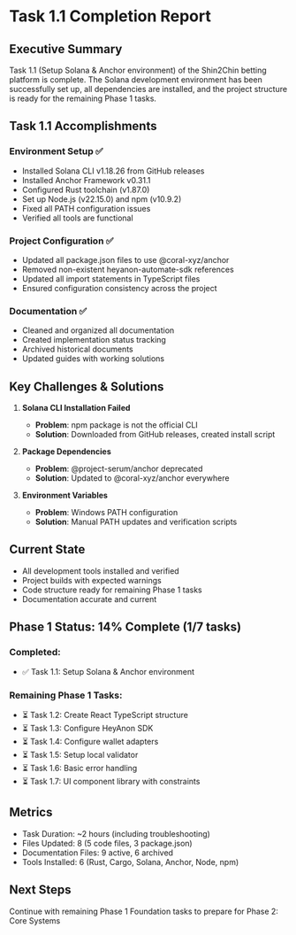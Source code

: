 # Task 1.1 Completion Report

## Executive Summary
Task 1.1 (Setup Solana & Anchor environment) of the Shin2Chin betting platform is complete. The Solana development environment has been successfully set up, all dependencies are installed, and the project structure is ready for the remaining Phase 1 tasks.

## Task 1.1 Accomplishments

### Environment Setup ✅
- Installed Solana CLI v1.18.26 from GitHub releases
- Installed Anchor Framework v0.31.1
- Configured Rust toolchain (v1.87.0)
- Set up Node.js (v22.15.0) and npm (v10.9.2)
- Fixed all PATH configuration issues
- Verified all tools are functional

### Project Configuration ✅
- Updated all package.json files to use @coral-xyz/anchor
- Removed non-existent heyanon-automate-sdk references
- Updated all import statements in TypeScript files
- Ensured configuration consistency across the project

### Documentation ✅
- Cleaned and organized all documentation
- Created implementation status tracking
- Archived historical documents
- Updated guides with working solutions

## Key Challenges & Solutions

1. **Solana CLI Installation Failed**
   - **Problem**: npm package is not the official CLI
   - **Solution**: Downloaded from GitHub releases, created install script

2. **Package Dependencies**
   - **Problem**: @project-serum/anchor deprecated
   - **Solution**: Updated to @coral-xyz/anchor everywhere

3. **Environment Variables**
   - **Problem**: Windows PATH configuration
   - **Solution**: Manual PATH updates and verification scripts

## Current State
- All development tools installed and verified
- Project builds with expected warnings
- Code structure ready for remaining Phase 1 tasks
- Documentation accurate and current

## Phase 1 Status: 14% Complete (1/7 tasks)

### Completed:
- ✅ Task 1.1: Setup Solana & Anchor environment

### Remaining Phase 1 Tasks:
- ⏳ Task 1.2: Create React TypeScript structure
- ⏳ Task 1.3: Configure HeyAnon SDK
- ⏳ Task 1.4: Configure wallet adapters
- ⏳ Task 1.5: Setup local validator
- ⏳ Task 1.6: Basic error handling
- ⏳ Task 1.7: UI component library with constraints

## Metrics
- Task Duration: ~2 hours (including troubleshooting)
- Files Updated: 8 (5 code files, 3 package.json)
- Documentation Files: 9 active, 6 archived
- Tools Installed: 6 (Rust, Cargo, Solana, Anchor, Node, npm)

## Next Steps
Continue with remaining Phase 1 Foundation tasks to prepare for Phase 2: Core Systems 